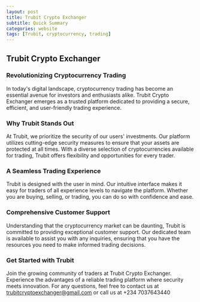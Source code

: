 ```yaml
---
layout: post
title: Trubit Crypto Exchanger
subtitle: Quick Summary
categories: website
tags: [Trubit, cryptocurrency, trading]
---
```


## Trubit Crypto Exchanger

### Revolutionizing Cryptocurrency Trading

In today's digital landscape, cryptocurrency trading has become an essential avenue for investors and enthusiasts alike. Trubit Crypto Exchanger emerges as a trusted platform dedicated to providing a secure, efficient, and user-friendly trading experience.

### Why Trubit Stands Out

At Trubit, we prioritize the security of our users' investments. Our platform utilizes cutting-edge security measures to ensure that your assets are protected at all times. With a diverse selection of cryptocurrencies available for trading, Trubit offers flexibility and opportunities for every trader.

### A Seamless Trading Experience

Trubit is designed with the user in mind. Our intuitive interface makes it easy for traders of all experience levels to navigate the platform. Whether you are buying, selling, or trading, you can do so with confidence and ease.

### Comprehensive Customer Support

Understanding that the cryptocurrency market can be daunting, Trubit is committed to providing exceptional customer support. Our dedicated team is available to assist you with any inquiries, ensuring that you have the resources you need to make informed trading decisions.

### Get Started with Trubit

Join the growing community of traders at Trubit Crypto Exchanger. Experience the advantages of a reliable trading platform where security meets innovation. For any questions, feel free to contact us at [trubitcryptoexchanger@gmail.com](mailto:trubitcryptoexchanger@gmail.com) or call us at +234 7037643440
